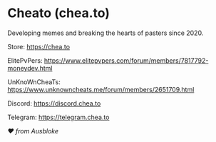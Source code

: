 # Cheato (chea.to)
Developing memes and breaking the hearts of pasters since 2020.

Store: https://chea.to

ElitePvPers: https://www.elitepvpers.com/forum/members/7817792-moneydev.html

UnKnoWnCheaTs: https://www.unknowncheats.me/forum/members/2651709.html

Discord: https://discord.chea.to

Telegram: https://telegram.chea.to

_❤️ from Ausbloke_
